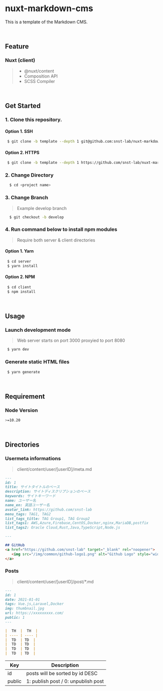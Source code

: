 # nuxt-markdown-cms

This is a template of the Markdown CMS.

<br>

## Feature

### Nuxt (client)

> - @nuxt/content
> - Composition API
> - SCSS Compiler

<br>

## Get Started

### 1. Clone this repository.

#### Option 1. SSH

```sh
 $ git clone -b template --depth 1 git@github.com:snst-lab/nuxt-markdown-cms.git <project name>
```

#### Option 2. HTTPS

```sh
 $ git clone -b template --depth 1 https://github.com/snst-lab/nuxt-markdown-cms.git <project name>
```

### 2. Change Directory

```sh
  $ cd <project name>
```

### 3. Change Branch

> Example develop branch

```sh
  $ git checkout -b develop
```

### 4. Run command below to install npm modules

> Require both server & client directories

#### Option 1. Yarn

```sh
 $ cd server
 $ yarn install
```

#### Option 2. NPM

```sh
 $ cd client
 $ npm install
```

<br>

## Usage

### Launch development mode

> Web server starts on port 3000 proxyied to port 8080

```sh
 $ yarn dev
```

### Generate static HTML files

```sh
 $ yarn generate
```

<br>

## Requirement

### Node Version

```sh
>=10.20
```


<br>

## Directories

### Usermeta informations

> client/content/user/[userID]/meta.md

```md
---
id: 1
title: サイトタイトルのベース
description: サイトディスクリプションのベース
keywords: サイトキーワード
name: ユーザー名
name_en: 英語ユーザー名
avatar_link: https://github.com/snst-lab
menu_tags: TAG1, TAG2
list_tags_title: TAG Group1, TAG Group2
list_tags1: AWS,Azure,Firebase,CentOS,Docker,nginx,MariaDB,postfix  
list_tags2: Oracle Cloud,Rust,Java,TypeScript,Node.js

---

## GitHub
<a href="https://github.com/snst-lab" target="_blank" rel="noopener">
   <img src="/img/common/github-logo1.png" alt="Github Logo" style="width:160px;"/>
</a>
```


### Posts

> client/content/user/[userID]/post/*.md

```md
---
id: 1
date: 2021-01-01
tags: Vue.js,Laravel,Docker 
img: thumbnail.jpg
url: https://xxxxxxxxx.com/
public: 1
---

|  TH  |  TH  |
| ---- | ---- |
|  TD  | TD  |
|  TD  | TD  |
|  TD  | TD  |
|  TD  | TD  |
```

|  Key  |  Description  |
| ---- | ---- |
|  id  | posts will be sorted by id DESC  |
|  public  | 1: publish post / 0: unpublish post  |

